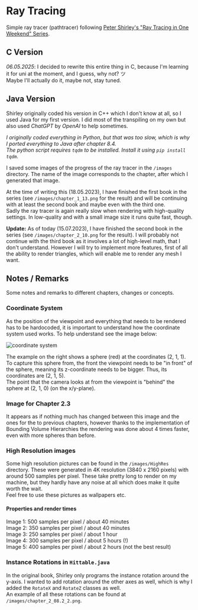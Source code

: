 # Ray Tracing
Simple ray tracer (pathtracer) following [Peter Shirley's "Ray Tracing in One Weekend" Series](https://raytracing.github.io/).  

## C Version
_06.05.2025_: I decided to rewrite this entire thing in C, because I'm learning it for uni at the moment, and I guess, why not? ツ  
Maybe I'll actually do it, maybe not, stay tuned.  

## Java Version
Shirley originally coded his version in C++ which I don't know at all, so I used Java for my first version. I did most of the transpiling on my own but also used _ChatGPT_ by _OpenAI_ to help sometimes.

_I originally coded everything in Python, but that was too slow, which is why I ported everything to Java after chapter 8.4.  
The python script requires `tqdm` to be installed. Install it using `pip install tqdm`._

I saved some images of the progress of the ray tracer in the `/images` directory. The name of the image corresponds to the chapter, after which I generated that image.  

At the time of writing this (18.05.2023), I have finished the first book in the series (see `/images/chapter_1_13.png` for the result) and will be continuing with at least the second book and maybe even with the third one.  
Sadly the ray tracer is again really slow when rendering with high-quality settings. In low-quality and with a small image size it runs quite fast, though.  

__Update:__ As of today (15.07.2023), I have finished the second book in the series (see `/images/chapter_2_10.png` for the result). I will probably not continue with the third book as it involves a lot of high-level math, that I don't understand.
However I will try to implement more features, first of all the ability to render triangles, which will enable me to render any mesh I want.

## Notes / Remarks
Some notes and remarks to different chapters, changes or concepts.

### Coordinate System
As the position of the viewpoint and everything that needs to be rendered has to be hardocoded, it is important to understand how the coordinate system used works.
To help understand see the image below:  

![coordinate system](./coord_system.png)

The example on the right shows a sphere (red) at the coordinates (2, 1, 1).  
To capture this sphere from, the front the viewpoint needs to be "in front" of the sphere, meaning its z-coordinate needs to be bigger. Thus, its coordinates are (2, 1, 5).  
The point that the camera looks at from the viewpoint is "behind" the sphere at (2, 1, 0) (on the x/y-plane).

### Image for Chapter 2.3
It appears as if nothing much has changed between this image and the ones for the to previous chapters, however thanks to the implementation of Bounding Volume Hierarchies the rendering was done about 4 times faster, even with more spheres than before.

### High Resolution images
Some high resolution pictures can be found in the `/images/HighRes` directory. These were generated in 4K resolution (3840 x 2160 pixels) with around 500 samples per pixel. These take pretty long to render on my machine, but they hardly have any noise at all which does make it quite worth the wait.  
Feel free to use these pictures as wallpapers etc.  
#### Properties and render times
Image 1: 500 samples per pixel / about 40 minutes  
Image 2: 350 samples per pixel / about 40 minutes  
Image 3: 250 samples per pixel / about 1 hour  
Image 4: 300 samples per pixel / about 5 hours (!)  
Image 5: 400 samples per pixel / about 2 hours (not the best result)

### Instance Rotations in `Hittable.java`
In the original book, Shirley only programs the instance rotation around the y-axis. I wanted to add rotation around the other axes as well, which is why I added the `RotateX` and `RotateZ` classes as well.  
An example of all these rotations can be found at `/images/chapter_2_08.2_2.png`.

